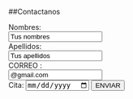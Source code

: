 ##Contactanos


<form action="https://formspree.io/f/xyyoprar/ " method="POST">
  <label for="name">Nombres:</label><br>
  <input type="text" id="fn name" name="name" value="Tus nombres"><br>
  <label for="lname">Apellidos:</label><br>
  <input type="text" id="lname" name="lname" value="Tus apellidos"><br>
  <label for="name">CORREO :</label><br>
  <input type="email" id="fn name" name="name" value="@gmail.com"><br>
  <label for="birthday">Cita:</label>
  <input type="date" id="birthday" name="birthday">
 
  
 
  <input type="submit" value="ENVIAR">
  </form>
